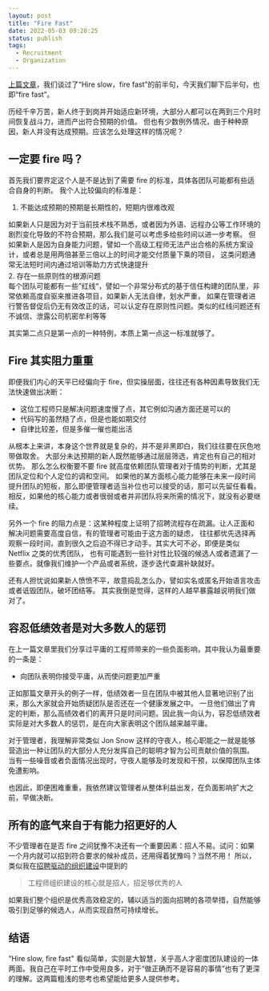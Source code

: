 ```yaml
---
layout: post
title: "Fire Fast"
date: 2022-05-03 09:28:25
status: publish
tags:
  - Recruitment
  - Organization
---
```


[上篇文章](https://shangchun.net/hire-slow/)，我们谈过了“Hire slow，fire fast”的前半句，今天我们聊下后半句，也即“fire fast”。

历经千辛万苦，新人终于到岗并开始适应新环境，大部分人都可以在两到三个月时间恢复战斗力，进而产出符合预期的价值。
但也有少数例外情况，由于种种原因，新人并没有达成预期。应该怎么处理这样的情况呢？


## 一定要 fire 吗？

首先我们要界定这个人是不是达到了需要 fire 的标准，具体各团队可能都有些适合自身的判断。
我个人比较偏向的标准是：

1. 不能达成预期的预期是长期性的，短期内很难改观
  <p style="margin: 0 0 0.2rem 0">
  如果新人只是因为对于当前技术栈不熟悉，或者因为外语、远程办公等工作环境的剧烈变化导致的不符合预期，那么我们是可以考虑多给些时间以进一步考察。
  但如果新人是因为自身能力问题，譬如一个高级工程师无法产出合格的系统方案设计，或者总是用两倍甚至三倍以上的时间才能交付质量下乘的项目，
  这类问题通常无法短时间内通过培训等助力方式快速提升
  </p>
2. 存在一些原则性的根源问题
  <p style="margin: 0 0 0.2rem 0">
  每个团队可能都有一些”红线“，譬如一个非常分布式的基于信任构建的团队里，非常依赖高度自驱来推进各项目，如果新人无法自律，划水严重，
  如果在管理者进行警告督促后仍无有效改正的话，可以认定存在原则性问题。类似的红线问题还有不诚信、泄露公司机密牟利等等
  </p>

其实第二点只是第一点的一种特例，本质上第一点这一标准就够了。

<!--more-->


## Fire 其实阻力重重

即便我们内心的天平已经偏向于 fire，但实操层面，往往还有各种因素导致我们无法快速做出决断：

- 这位工程师只是解决问题速度慢了点，其它例如沟通方面还是可以的
- 代码写的虽然糙了点，但是也能如期交付
- 自律比较差，但是多催一催也能出活

从根本上来讲，本身这个世界就是复杂的，并不是非黑即白，我们往往要在灰色地带做取舍。
大部分未达预期的新人既然能够通过层层筛选，肯定也有自己的相对优势。
那么怎么权衡要不要 fire 就高度依赖团队管理者对于情势的判断，尤其是团队定位和个人定位的调和空间。
如果他的某方面核心能力能够在未来一段时间提升团队的短板，那么即便管理者适当补位也可以接受的话，那可以先留任看看。
相反，如果他的核心能力或者很弱或者并非团队将来所需的情况下，就没有必要继续。

另外一个 fire 的阻力点是：这某种程度上证明了招聘流程存在疏漏。让人正面和解决问题需要高度自信，有的管理者可能由于这方面的疑虑，
往往都优先选择再观察一段时间，直到很久之后迫不得已才动手。其实大可不必，即便是类似 Netflix 之类的优秀团队，
也有可能遇到一些针对性比较强的候选人或者遗漏了一些要点。就像我们维护一个产品或者系统，逐步迭代查漏补缺就好。

还有人担忧说如果新人愤愤不平，故意捣乱怎么办，譬如实名或匿名开始语言攻击或者诋毁团队，破坏团结等。
其实我倒是觉得，这样的人越早暴露越说明我们做对了。


## 容忍低绩效者是对大多数人的惩罚

在上一篇文章里我们分享过平庸的工程师带来的一些负面影响，其中我认为最重要的一条是：

- 向团队表明你接受平庸，从而使问题更加严重

正如那篇文章开头的例子一样，低绩效者一旦在团队中被其他人显著地识别了出来，那么大家就会开始质疑团队是否还在一个健康发展之中。
一旦他们做出了肯定的判断，那么高绩效者们的离开只是时间问题。因此我一向认为，容忍低绩效者实际是对大多数人的惩罚，是在向大家表明这个团队越来越平庸。

对于管理者，我理解非常类似 Jon Snow 这样的守夜人，核心职能之一就是能够营造出一种让团队的大部分人充分发挥自己的聪明才智为公司贡献价值的氛围。
当有一些噪音或者负面情况出现时，守夜人能够及时发现和干预，以保障团队主体免遭影响。

也因此，即便困难重重，我依然建议管理者从整体利益出发，在负面影响扩大之前，早做决断。


## 所有的底气来自于有能力招更好的人

不少管理者在是否 fire 之间犹豫不决还有一个重要因素：招人不易。试问：如果一个月内就可以招到符合要求的候补成员，还用得着犹豫吗？当然不用！
所以，类似我在[招聘驱动的组织建设](https://shangchun.net/recruitment-driven-organization/)中提到的

> 工程师组织建设的核心就是招人，招足够优秀的人

如果我们整个组织是优秀高效稳定的，辅以适当的面向招聘的各项举措，自然能够吸引到足够的候选人，从而实现自然可持续增长。

## 结语

”Hire slow, fire fast" 看似简单，实则是大智慧，关乎高人才密度团队建设的一体两面。我自己在平时工作中受用良多，对于“做正确而不是容易的事情”也有了更深的理解。这两篇粗浅的思考也希望能给更多人提供参考。
